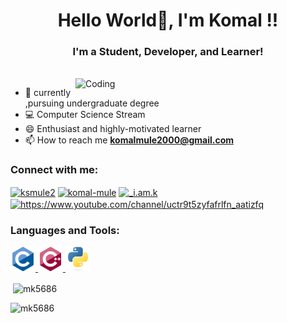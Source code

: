 <h1 align="center">Hello World👋, I'm Komal !!</h1>
<h3 align="center">I'm a Student, Developer, and Learner!</h3>
</br>

<img align="right" alt="Coding" width="400" src="https://cdn.dribbble.com/users/2646423/screenshots/5507196/computer.gif">

- :school: currently ,pursuing undergraduate degree 
- :computer: Computer Science Stream
- :smile: Enthusiast and highly-motivated learner
- 📫 How to reach me **komalmule2000@gmail.com**

<h3 align="left">Connect with me:</h3>
<p align="left">
<a href="https://twitter.com/ksmule2" target="blank"><img align="center" src="https://cdn.jsdelivr.net/npm/simple-icons@v3/icons/twitter.svg" alt="ksmule2" height="30" width="40" /></a>
<a href="https://www.linkedin.com/in/komal-mule-6676951b2/" target="blank"><img align="center" src="https://cdn.jsdelivr.net/npm/simple-icons@v3/icons/linkedin.svg" alt="komal-mule" height="30" width="40" /></a>
<a href="https://instagram.com/_i.am.k" target="blank"><img align="center" src="https://cdn.jsdelivr.net/npm/simple-icons@v3/icons/instagram.svg" alt="_i.am.k" height="30" width="40" /></a>
<a href="https://www.youtube.com/channel/UCTR9T5zYFAfRlfn_AAtiZfQ" target="blank"><img align="center" src="https://cdn.jsdelivr.net/npm/simple-icons@v3/icons/youtube.svg" alt="https://www.youtube.com/channel/uctr9t5zyfafrlfn_aatizfq" height="30" width="40" /></a>
</p>

<h3 align="left">Languages and Tools:</h3>
<p align="left"> <a href="https://www.cprogramming.com/" target="_blank"> <img src="https://raw.githubusercontent.com/devicons/devicon/master/icons/c/c-original.svg" alt="c" width="40" height="40"/> </a> <a href="https://www.w3schools.com/cpp/" target="_blank"> <img src="https://raw.githubusercontent.com/devicons/devicon/master/icons/cplusplus/cplusplus-original.svg" alt="cplusplus" width="40" height="40"/> </a> <a href="https://www.python.org" target="_blank"> <img src="https://raw.githubusercontent.com/devicons/devicon/master/icons/python/python-original.svg" alt="python" width="40" height="40"/> </a> </p>

<p>&nbsp;<img align="center" src="https://github-readme-stats.vercel.app/api?username=mk5686&show_icons=true&locale=en" alt="mk5686" /></p>
<p><img align="left" src="https://github-readme-stats.vercel.app/api/top-langs?username=mk5686&show_icons=true&locale=en&layout=compact" alt="mk5686" /></p>



